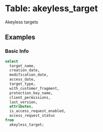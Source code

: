 # Table: akeyless_target
Akeyless targets
## Examples

### Basic Info

```sql
select
  target_name,
  creation_date,
  modification_date,
  access_date,
  target_type,
  with_customer_fragment,
  protection_key_name,
  client_permissions,
  last_version,
  attributes,
  is_access_request_enabled,
  access_request_status 
from
  akeyless_target;
```
